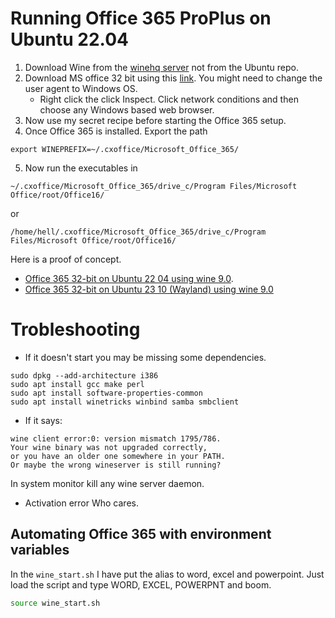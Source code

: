 # Running Office 365 ProPlus on Ubuntu 22.04
1. Download Wine from the [winehq server](https://wiki.winehq.org/Ubuntu) not from the Ubuntu repo.
2. Download MS office 32 bit using this [link](https://aka.ms/office-install). You might need to change the user agent to Windows OS. 
	* Right click the click Inspect. Click network conditions and then choose any Windows based web browser.
3. Now use my secret recipe before starting the Office 365 setup.
4. Once Office 365 is installed. Export the path

```
export WINEPREFIX=~/.cxoffice/Microsoft_Office_365/
```

5. Now run the executables in 
```
~/.cxoffice/Microsoft_Office_365/drive_c/Program Files/Microsoft Office/root/Office16/
```

or


```
/home/hell/.cxoffice/Microsoft_Office_365/drive_c/Program Files/Microsoft Office/root/Office16/
```
Here is a proof of concept.

* [Office 365 32-bit on Ubuntu 22 04 using wine 9.0](https://www.youtube.com/watch?v=kCfQzQI6HAw). 
* [Office 365 32-bit on Ubuntu 23 10 (Wayland) using wine 9.0](https://www.youtube.com/watch?v=q5a6dBJdbMY)

# Trobleshooting
* If it doesn't start you may be missing some dependencies.
```
sudo dpkg --add-architecture i386
sudo apt install gcc make perl
sudo apt install software-properties-common
sudo apt install winetricks winbind samba smbclient
```

* If it says:
```
wine client error:0: version mismatch 1795/786.
Your wine binary was not upgraded correctly,
or you have an older one somewhere in your PATH.
Or maybe the wrong wineserver is still running?
```

In system monitor kill any wine server daemon.

* Activation error
Who cares.

## Automating Office 365 with environment variables
In the `wine_start.sh` I have put the alias to word, excel and powerpoint. Just load the script and type WORD, EXCEL, POWERPNT and boom.

```sh
source wine_start.sh
```
